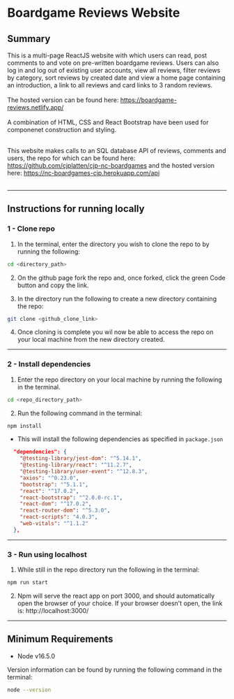 # Boardgame Reviews Website

## Summary

This is a multi-page ReactJS website with which users can read, post comments to and vote on pre-written boardgame reviews. Users can also log in and log out of existing user accounts, view all reviews, filter reviews by category, sort reviews by created date and view a home page containing an introduction, a link to all reviews and card links to 3 random reviews.
<br></br>
The hosted version can be found here:
https://boardgame-reviews.netlify.app/
<br></br>
A combination of HTML, CSS and React Bootstrap have been used for componenet construction and styling.
<br></br>

This website makes calls to an SQL database API of reviews, comments and users, the repo for which can be found here:
https://github.com/cjplatten/cjp-nc-boardgames
and the hosted version here:
https://nc-boardgames-cjp.herokuapp.com/api
<br></br>

---

## Instructions for running locally

### 1 - Clone repo

1. In the terminal, enter the directory you wish to clone the repo to by running the following:

```bash
cd <directory_path>
```

2. On the github page fork the repo and, once forked, click the green Code button and copy the link.

3. In the directory run the following to create a new directory containing the repo:

```bash
git clone <github_clone_link>
```

4. Once cloning is complete you wil now be able to access the repo on your local machine from the new directory created.

---

### 2 - Install dependencies

1. Enter the repo directory on your local machine by running the following in the terminal.

```bash
cd <repo_directory_path>
```

2. Run the following command in the terminal:

```bash
npm install
```

- This will install the following dependencies as specified in `package.json`

```json
  "dependencies": {
    "@testing-library/jest-dom": "^5.14.1",
    "@testing-library/react": "^11.2.7",
    "@testing-library/user-event": "^12.8.3",
    "axios": "^0.23.0",
    "bootstrap": "^5.1.1",
    "react": "^17.0.2",
    "react-bootstrap": "^2.0.0-rc.1",
    "react-dom": "^17.0.2",
    "react-router-dom": "^5.3.0",
    "react-scripts": "4.0.3",
    "web-vitals": "^1.1.2"
  },
```

---

### 3 - Run using localhost

1. While still in the repo directory run the following in the terminal:

```bash
npm run start
```

2. Npm will serve the react app on port 3000, and should automatically open the browser of your choice.
   If your browser doesn't open, the link is: http://localhost:3000/

---

## Minimum Requirements

- Node v16.5.0

Version information can be found by running the following command in the terminal:

```bash
node --version
```
